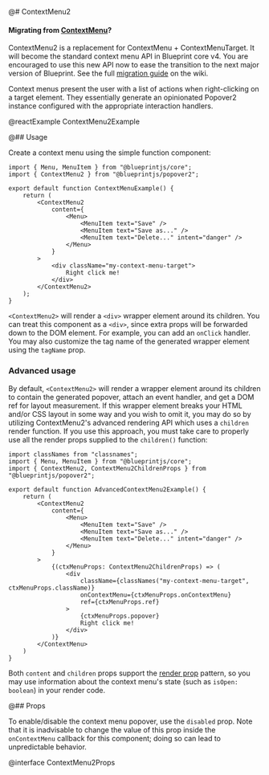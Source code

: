 @# ContextMenu2

<div class="@ns-callout @ns-intent-primary @ns-icon-info-sign">
    <h4 class="@ns-heading">

Migrating from [ContextMenu](#core/components/context-menu)?

</h4>

ContextMenu2 is a replacement for ContextMenu + ContextMenuTarget. It will become the standard
context menu API in Blueprint core v4. You are encouraged to use this new API now to ease the
transition to the next major version of Blueprint. See the full
[migration guide](https://github.com/palantir/blueprint/wiki/ContextMenu2-migration) on the wiki.

</div>

Context menus present the user with a list of actions when right-clicking on a target element.
They essentially generate an opinionated Popover2 instance configured with the appropriate
interaction handlers.

@reactExample ContextMenu2Example

@## Usage

Create a context menu using the simple function component:

```tsx
import { Menu, MenuItem } from "@blueprintjs/core";
import { ContextMenu2 } from "@blueprintjs/popover2";

export default function ContextMenuExample() {
    return (
        <ContextMenu2
            content={
                <Menu>
                    <MenuItem text="Save" />
                    <MenuItem text="Save as..." />
                    <MenuItem text="Delete..." intent="danger" />
                </Menu>
            }
        >
            <div className="my-context-menu-target">
                Right click me!
            </div>
        </ContextMenu2>
    );
}
```

`<ContextMenu2>` will render a `<div>` wrapper element around its children. You can treat this
component as a `<div>`, since extra props will be forwarded down to the DOM element. For example,
you can add an `onClick` handler. You may also customize the tag name of the generated wrapper
element using the `tagName` prop.

### Advanced usage

By default, `<ContextMenu2>` will render a wrapper element around its children to contain the
generated popover, attach an event handler, and get a DOM ref for layout measurement. If this
wrapper element breaks your HTML and/or CSS layout in some way and you wish to omit it, you may
do so by utilizing ContextMenu2's advanced rendering API which uses a `children` render function.
If you use this approach, you must take care to properly use all the render props supplied to
the `children()` function:

```tsx
import classNames from "classnames";
import { Menu, MenuItem } from "@blueprintjs/core";
import { ContextMenu2, ContextMenu2ChildrenProps } from "@blueprintjs/popover2";

export default function AdvancedContextMenu2Example() {
    return (
        <ContextMenu2
            content={
                <Menu>
                    <MenuItem text="Save" />
                    <MenuItem text="Save as..." />
                    <MenuItem text="Delete..." intent="danger" />
                </Menu>
            }
        >
            {(ctxMenuProps: ContextMenu2ChildrenProps) => (
                <div
                    className={classNames("my-context-menu-target", ctxMenuProps.className)}
                    onContextMenu={ctxMenuProps.onContextMenu}
                    ref={ctxMenuProps.ref}
                >
                    {ctxMenuProps.popover}
                    Right click me!
                </div>
            )}
        </ContextMenu>
    )
}
```

Both `content` and `children` props support the [render prop](https://reactjs.org/docs/render-props.html)
pattern, so you may use information about the context menu's state (such as `isOpen: boolean`) in your
render code.

@## Props

To enable/disable the context menu popover, use the `disabled` prop. Note that it is inadvisable to change
the value of this prop inside the `onContextMenu` callback for this component; doing so can lead to unpredictable
behavior.

@interface ContextMenu2Props
